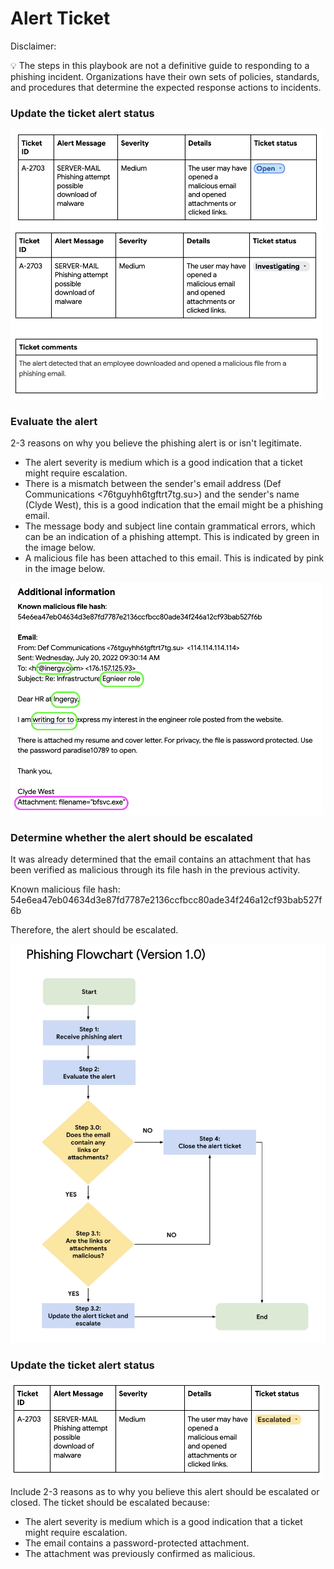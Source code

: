 # Alert Ticket

Disclaimer:

💡 The steps in this playbook are not a definitive guide to responding to a phishing incident. 
Organizations have their own sets of policies, standards, and procedures that determine the expected response actions to incidents.

### Update the ticket alert status

<img src="https://github.com/melaniedaniel7/Use-a-playbook-to-respond-to-a-phishing-incident/blob/4a5bf85c00fa5d63721c6f2b0d6e1076ad61be39/Screenshot%202024-11-20%20at%2020.47.01.png" width="500" /> 

<img src="https://github.com/melaniedaniel7/Use-a-playbook-to-respond-to-a-phishing-incident/blob/be9d92d1cbc1f15efbcfd2da2f1b9cb00d23fc90/Screenshot%202024-11-21%20at%2008.19.27.png" width="500" /> 

### Evaluate the alert
2-3 reasons on why you believe the phishing alert is or isn't legitimate.
- The alert severity is medium which is a good indication that a ticket might require escalation.
- There is a mismatch between the sender's email address (Def Communications <76tguyhh6tgftrt7tg.su>) and the sender's name (Clyde West), this is a good indication that the email might be a phishing email.
- The message body and subject line contain grammatical errors, which can be an indication of a phishing attempt. This is indicated by green in the image below.
- A malicious file has been attached to this email. This is indicated by pink in the image below.

<img src="https://github.com/melaniedaniel7/Use-a-playbook-to-respond-to-a-phishing-incident/blob/1cfcede16becca79fbeae29fba41e2dba9843ad5/Screenshot%202024-11-20%20at%2020.49.53.png" width="500" />

### Determine whether the alert should be escalated
It was already determined that the email contains an attachment that has been verified as malicious through its file hash in the previous activity.

Known malicious file hash: 54e6ea47eb04634d3e87fd7787e2136ccfbcc80ade34f246a12cf93bab527f6b

Therefore, the alert should be escalated.

<img src="https://github.com/melaniedaniel7/Use-a-playbook-to-respond-to-a-phishing-incident/blob/53f8f002b627c45e4b40e90578d9525b4bf09c64/Screenshot%202024-11-20%20at%2020.13.09.png" width="600" />

### Update the ticket alert status

<img src="https://github.com/melaniedaniel7/Use-a-playbook-to-respond-to-a-phishing-incident/blob/ea5d97218da4193d51dbeea324697717e5dddf40/Screenshot%202024-11-21%20at%2008.26.52.png" width="500" />

Include 2-3 reasons as to why you believe this alert should be escalated or closed. The ticket should be escalated because:
- The alert severity is medium which is a good indication that a ticket might require escalation.
- The email contains a password-protected attachment.
- The attachment was previously confirmed as malicious.
